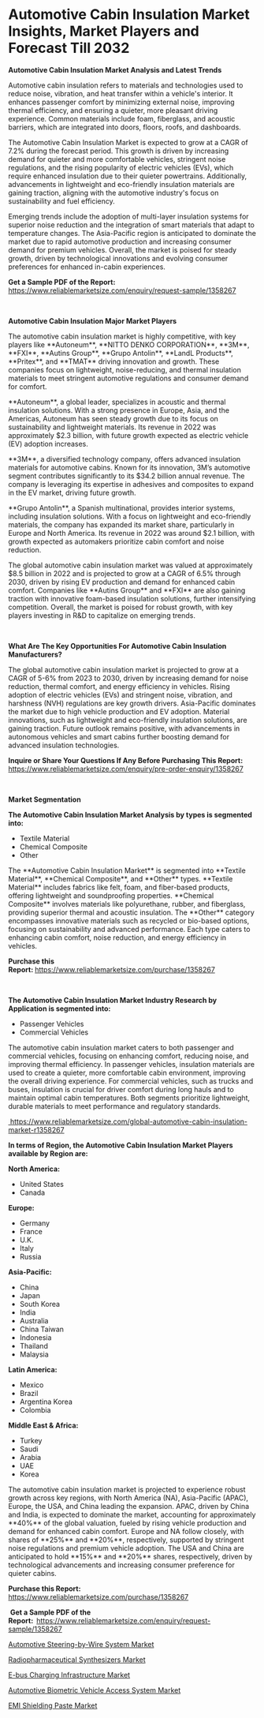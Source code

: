 <p><h1>Automotive Cabin Insulation Market Insights, Market Players and Forecast Till 2032</h1></p><p><strong>Automotive Cabin Insulation Market Analysis and Latest Trends</strong></p>
<p><p>Automotive cabin insulation refers to materials and technologies used to reduce noise, vibration, and heat transfer within a vehicle's interior. It enhances passenger comfort by minimizing external noise, improving thermal efficiency, and ensuring a quieter, more pleasant driving experience. Common materials include foam, fiberglass, and acoustic barriers, which are integrated into doors, floors, roofs, and dashboards.</p><p>The Automotive Cabin Insulation Market is expected to grow at a CAGR of 7.2% during the forecast period. This growth is driven by increasing demand for quieter and more comfortable vehicles, stringent noise regulations, and the rising popularity of electric vehicles (EVs), which require enhanced insulation due to their quieter powertrains. Additionally, advancements in lightweight and eco-friendly insulation materials are gaining traction, aligning with the automotive industry's focus on sustainability and fuel efficiency.</p><p>Emerging trends include the adoption of multi-layer insulation systems for superior noise reduction and the integration of smart materials that adapt to temperature changes. The Asia-Pacific region is anticipated to dominate the market due to rapid automotive production and increasing consumer demand for premium vehicles. Overall, the market is poised for steady growth, driven by technological innovations and evolving consumer preferences for enhanced in-cabin experiences.</p></p>
<p><strong>Get a Sample PDF of the Report:&nbsp;</strong> <a href="https://www.reliablemarketsize.com/enquiry/request-sample/1358267?utm_campaign=2034&utm_medium=2&utm_source=Github&utm_content=ia&utm_term=23012025&utm_id=automotive-cabin-insulation">https://www.reliablemarketsize.com/enquiry/request-sample/1358267</a></p>
<p>&nbsp;</p>
<p><strong>Automotive Cabin Insulation Major Market Players</strong></p>
<p><p>The automotive cabin insulation market is highly competitive, with key players like **Autoneum**, **NITTO DENKO CORPORATION**, **3M**, **FXI**, **Autins Group**, **Grupo Antolin**, **LandL Products**, **Pritex**, and **TMAT** driving innovation and growth. These companies focus on lightweight, noise-reducing, and thermal insulation materials to meet stringent automotive regulations and consumer demand for comfort.</p><p>**Autoneum**, a global leader, specializes in acoustic and thermal insulation solutions. With a strong presence in Europe, Asia, and the Americas, Autoneum has seen steady growth due to its focus on sustainability and lightweight materials. Its revenue in 2022 was approximately $2.3 billion, with future growth expected as electric vehicle (EV) adoption increases.</p><p>**3M**, a diversified technology company, offers advanced insulation materials for automotive cabins. Known for its innovation, 3M’s automotive segment contributes significantly to its $34.2 billion annual revenue. The company is leveraging its expertise in adhesives and composites to expand in the EV market, driving future growth.</p><p>**Grupo Antolin**, a Spanish multinational, provides interior systems, including insulation solutions. With a focus on lightweight and eco-friendly materials, the company has expanded its market share, particularly in Europe and North America. Its revenue in 2022 was around $2.1 billion, with growth expected as automakers prioritize cabin comfort and noise reduction.</p><p>The global automotive cabin insulation market was valued at approximately $8.5 billion in 2022 and is projected to grow at a CAGR of 6.5% through 2030, driven by rising EV production and demand for enhanced cabin comfort. Companies like **Autins Group** and **FXI** are also gaining traction with innovative foam-based insulation solutions, further intensifying competition. Overall, the market is poised for robust growth, with key players investing in R&D to capitalize on emerging trends.</p></p>
<p>&nbsp;</p>
<p><strong>What Are The Key Opportunities For Automotive Cabin Insulation Manufacturers?</strong></p>
<p><p>The global automotive cabin insulation market is projected to grow at a CAGR of 5-6% from 2023 to 2030, driven by increasing demand for noise reduction, thermal comfort, and energy efficiency in vehicles. Rising adoption of electric vehicles (EVs) and stringent noise, vibration, and harshness (NVH) regulations are key growth drivers. Asia-Pacific dominates the market due to high vehicle production and EV adoption. Material innovations, such as lightweight and eco-friendly insulation solutions, are gaining traction. Future outlook remains positive, with advancements in autonomous vehicles and smart cabins further boosting demand for advanced insulation technologies.</p></p>
<p><strong>Inquire or Share Your Questions If Any Before Purchasing This Report:</strong> <a href="https://www.reliablemarketsize.com/enquiry/pre-order-enquiry/1358267?utm_campaign=2034&utm_medium=2&utm_source=Github&utm_content=ia&utm_term=23012025&utm_id=automotive-cabin-insulation">https://www.reliablemarketsize.com/enquiry/pre-order-enquiry/1358267</a></p>
<p>&nbsp;</p>
<p><strong>Market Segmentation</strong></p>
<p><strong>The Automotive Cabin Insulation Market Analysis by types is segmented into:</strong></p>
<p><ul><li>Textile Material</li><li>Chemical Composite</li><li>Other</li></ul></p>
<p><p>The **Automotive Cabin Insulation Market** is segmented into **Textile Material**, **Chemical Composite**, and **Other** types. **Textile Material** includes fabrics like felt, foam, and fiber-based products, offering lightweight and soundproofing properties. **Chemical Composite** involves materials like polyurethane, rubber, and fiberglass, providing superior thermal and acoustic insulation. The **Other** category encompasses innovative materials such as recycled or bio-based options, focusing on sustainability and advanced performance. Each type caters to enhancing cabin comfort, noise reduction, and energy efficiency in vehicles.</p></p>
<p><strong>Purchase this Report:&nbsp;</strong><a href="https://www.reliablemarketsize.com/purchase/1358267?utm_campaign=2034&utm_medium=2&utm_source=Github&utm_content=ia&utm_term=23012025&utm_id=automotive-cabin-insulation">https://www.reliablemarketsize.com/purchase/1358267</a></p>
<p>&nbsp;</p>
<p><strong>The Automotive Cabin Insulation Market Industry Research by Application is segmented into:</strong></p>
<p><ul><li>Passenger Vehicles</li><li>Commercial Vehicles</li></ul></p>
<p><p>The automotive cabin insulation market caters to both passenger and commercial vehicles, focusing on enhancing comfort, reducing noise, and improving thermal efficiency. In passenger vehicles, insulation materials are used to create a quieter, more comfortable cabin environment, improving the overall driving experience. For commercial vehicles, such as trucks and buses, insulation is crucial for driver comfort during long hauls and to maintain optimal cabin temperatures. Both segments prioritize lightweight, durable materials to meet performance and regulatory standards.</p></p>
<p><a href="https://www.reliablemarketsize.com/global-automotive-cabin-insulation-market-r1358267?utm_campaign=2034&utm_medium=2&utm_source=Github&utm_content=ia&utm_term=23012025&utm_id=automotive-cabin-insulation">&nbsp;https://www.reliablemarketsize.com/global-automotive-cabin-insulation-market-r1358267</a></p>
<p><strong>In terms of Region, the Automotive Cabin Insulation Market Players available by Region are:</strong></p>
<p>
    <p> <strong> North America: </strong>
        <ul>
            <li>United States</li>
            <li>Canada</li>
        </ul>
        </p> 
    <p> <strong> Europe: </strong>
        <ul>
            <li>Germany</li>
            <li>France</li>
            <li>U.K.</li>
            <li>Italy</li>
            <li>Russia</li>
        </ul>
        </p> 
    <p> <strong> Asia-Pacific: </strong>
        <ul>
            <li>China</li>
            <li>Japan</li>
            <li>South Korea</li>
            <li>India</li>
            <li>Australia</li>
            <li>China Taiwan</li>
            <li>Indonesia</li>
            <li>Thailand</li>
            <li>Malaysia</li>
        </ul>
        </p> 
    <p> <strong> Latin America: </strong>
        <ul>
            <li>Mexico</li>
            <li>Brazil</li>
            <li>Argentina Korea</li>
            <li>Colombia</li>
        </ul>
        </p> 
    <p> <strong> Middle East & Africa: </strong>
        <ul>
            <li>Turkey</li>
            <li>Saudi</li>
            <li>Arabia</li>
            <li>UAE</li>
            <li>Korea</li>
        </ul>
    </p>
    </p>
<p><p>The automotive cabin insulation market is projected to experience robust growth across key regions, with North America (NA), Asia-Pacific (APAC), Europe, the USA, and China leading the expansion. APAC, driven by China and India, is expected to dominate the market, accounting for approximately **40%** of the global valuation, fueled by rising vehicle production and demand for enhanced cabin comfort. Europe and NA follow closely, with shares of **25%** and **20%**, respectively, supported by stringent noise regulations and premium vehicle adoption. The USA and China are anticipated to hold **15%** and **20%** shares, respectively, driven by technological advancements and increasing consumer preference for quieter cabins.</p></p>
<p><strong>Purchase this Report: </strong><a href="https://www.reliablemarketsize.com/purchase/1358267?utm_campaign=2034&utm_medium=2&utm_source=Github&utm_content=ia&utm_term=23012025&utm_id=automotive-cabin-insulation">https://www.reliablemarketsize.com/purchase/1358267</a></p>
<p>&nbsp;<strong>Get a Sample PDF of the Report:&nbsp;&nbsp;</strong><a href="https://www.reliablemarketsize.com/enquiry/request-sample/1358267?utm_campaign=2034&utm_medium=2&utm_source=Github&utm_content=ia&utm_term=23012025&utm_id=automotive-cabin-insulation">https://www.reliablemarketsize.com/enquiry/request-sample/1358267</a></p>
<p><strong></strong></p>
<p><p><a href="https://www.linkedin.com/pulse/detailed-automotive-steering-by-wire-system-market-study-vpcvf?utm_campaign=2034&utm_medium=2&utm_source=Github&utm_content=ia&utm_term=23012025&utm_id=automotive-cabin-insulation">Automotive Steering-by-Wire System Market</a></p><p><a href="https://www.linkedin.com/pulse/radiopharmaceutical-synthesizers-market-growth-outlook-from-phmue?utm_campaign=2034&utm_medium=2&utm_source=Github&utm_content=ia&utm_term=23012025&utm_id=automotive-cabin-insulation">Radiopharmaceutical Synthesizers Market</a></p><p><a href="https://www.linkedin.com/pulse/e-bus-charging-infrastructure-market-revolution-driving-koisc?utm_campaign=2034&utm_medium=2&utm_source=Github&utm_content=ia&utm_term=23012025&utm_id=automotive-cabin-insulation">E-bus Charging Infrastructure Market</a></p><p><a href="https://github.com/ChiragRp1/Market-Research-Report-List-7/blob/main/automotive-biometric-vehicle-access-system-market.md?utm_campaign=2034&utm_medium=2&utm_source=Github&utm_content=ia&utm_term=23012025&utm_id=automotive-cabin-insulation">Automotive Biometric Vehicle Access System Market</a></p><p><a href="https://www.linkedin.com/pulse/trustworthy-market-insights-emi-shielding-paste-size-share-0fj1c?utm_campaign=2034&utm_medium=2&utm_source=Github&utm_content=ia&utm_term=23012025&utm_id=automotive-cabin-insulation">EMI Shielding Paste Market</a></p></p>